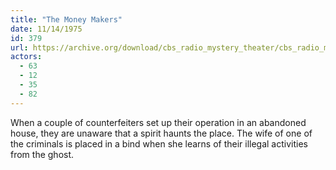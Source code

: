 ```yaml
---
title: "The Money Makers"
date: 11/14/1975
id: 379
url: https://archive.org/download/cbs_radio_mystery_theater/cbs_radio_mystery_theater-0351-0400.zip/cbs_radio_mystery_theater-0351-0400%2Fcbsrmt_0379_the_money_makers.mp3
actors:
  - 63
  - 12
  - 35
  - 82
---
```

When a couple of counterfeiters set up their operation in an abandoned house, they are unaware that a spirit haunts the place. The wife of one of the criminals is placed in a bind when she learns of their illegal activities from the ghost.